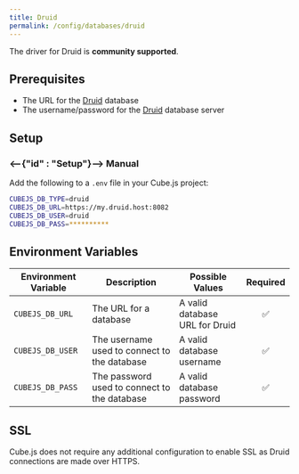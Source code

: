 ```yaml
---
title: Druid
permalink: /config/databases/druid
---
```


<WarningBox>
  The driver for Druid is <b>community supported</b>. 
</WarningBox>

## Prerequisites

- The URL for the [Druid][druid] database
- The username/password for the [Druid][druid] database server

## Setup

### <--{"id" : "Setup"}--> Manual

Add the following to a `.env` file in your Cube.js project:

```bash
CUBEJS_DB_TYPE=druid
CUBEJS_DB_URL=https://my.druid.host:8082
CUBEJS_DB_USER=druid
CUBEJS_DB_PASS=**********
```

## Environment Variables

| Environment Variable | Description                                  | Possible Values                | Required |
| -------------------- | -------------------------------------------- | ------------------------------ | :------: |
| `CUBEJS_DB_URL`      | The URL for a database                       | A valid database URL for Druid |    ✅    |
| `CUBEJS_DB_USER`     | The username used to connect to the database | A valid database username      |    ✅    |
| `CUBEJS_DB_PASS`     | The password used to connect to the database | A valid database password      |    ✅    |

## SSL

Cube.js does not require any additional configuration to enable SSL as Druid
connections are made over HTTPS.

[druid]: https://druid.apache.org/
